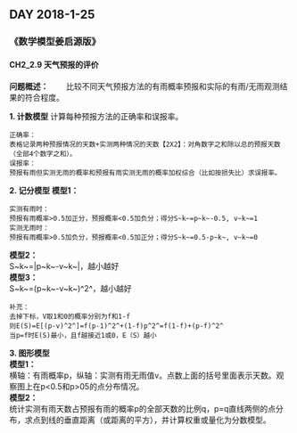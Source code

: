 ## DAY 2018-1-25
### 《数学模型姜启源版》
#### CH2_2.9 天气预报的评价
**问题概述：**
&emsp;&emsp;比较不同天气预报方法的有雨概率预报和实际的有雨/无雨观测结果的符合程度。

**1. 计数模型**
计算每种预报方法的正确率和误报率。

	正确率：
	表格记录两种预报情况的天数+实测两种情况的天数【2X2】：对角数字之和除以总的预报天数（全部4个数字之和）。
	误报率：
	预报有雨但实测无雨的概率和预报有雨实测无雨的概率加权综合（比如按损失比）求误报率。

**2. 记分模型**
**模型1：**  

	实测有雨时：
	预报有雨概率>0.5加正分，预报概率<0.5加负分；得分S~k~=p~k~-0.5, v~k~=1
	实测无雨时：
	预报有雨概率>0.5加负分，预报概率<0.5加正分；得分S~k~=0.5-p~k~, v~k~=0
**模型2：**  
S~k~=|p~k~-v~k~|，越小越好  
**模型3：**  
S~k~=(p~k~-v~k~)^2^，越小越好

	补充：
	去掉下标，V取1和0的概率分别为f和1-f
	则E(S)=E[(p-v)^2^]=f(p-1)^2^+(1-f)p^2^=f(1-f)+(p-f)^2^
	当p=f时E(S)最小，且f越接近1或0，E（S）越小

**3. 图形模型**  
**模型1：**  
横轴：有雨概率p，纵轴：实测有雨无雨值v。点数上面的括号里面表示天数。观察图上在p<0.5和p>05的点分布情况。  
**模型2：**  
统计实测有雨天数占预报有雨的概率p的全部天数的比例q，p=q直线两侧的点分布，求点到线的垂直距离（或距离的平方），并计算权重或量化为分数模型。

